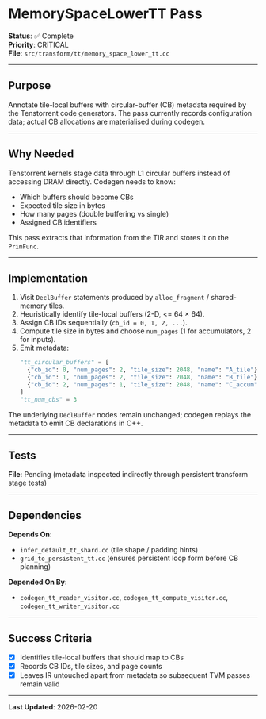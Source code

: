 # MemorySpaceLowerTT Pass

**Status**: ✅ Complete  
**Priority**: CRITICAL  
**File**: `src/transform/tt/memory_space_lower_tt.cc`

---

## Purpose

Annotate tile-local buffers with circular-buffer (CB) metadata required by the Tenstorrent code generators. The pass currently records configuration data; actual CB allocations are materialised during codegen.

---

## Why Needed

Tenstorrent kernels stage data through L1 circular buffers instead of accessing DRAM directly. Codegen needs to know:
- Which buffers should become CBs
- Expected tile size in bytes
- How many pages (double buffering vs single)
- Assigned CB identifiers

This pass extracts that information from the TIR and stores it on the `PrimFunc`.

---

## Implementation

1. Visit `DeclBuffer` statements produced by `alloc_fragment` / shared-memory tiles.
2. Heuristically identify tile-local buffers (2-D, <= 64 × 64).
3. Assign CB IDs sequentially (`cb_id = 0, 1, 2, ...`).
4. Compute tile size in bytes and choose `num_pages` (1 for accumulators, 2 for inputs).
5. Emit metadata:
   ```python
   "tt_circular_buffers" = [
     {"cb_id": 0, "num_pages": 2, "tile_size": 2048, "name": "A_tile"},
     {"cb_id": 1, "num_pages": 2, "tile_size": 2048, "name": "B_tile"},
     {"cb_id": 2, "num_pages": 1, "tile_size": 2048, "name": "C_accum"},
   ]
   "tt_num_cbs" = 3
   ```

The underlying `DeclBuffer` nodes remain unchanged; codegen replays the metadata to emit CB declarations in C++.

---

## Tests

**File**: Pending (metadata inspected indirectly through persistent transform stage tests)

---

## Dependencies

**Depends On**:
- `infer_default_tt_shard.cc` (tile shape / padding hints)
- `grid_to_persistent_tt.cc` (ensures persistent loop form before CB planning)

**Depended On By**:
- `codegen_tt_reader_visitor.cc`, `codegen_tt_compute_visitor.cc`, `codegen_tt_writer_visitor.cc`

---

## Success Criteria

- [x] Identifies tile-local buffers that should map to CBs
- [x] Records CB IDs, tile sizes, and page counts
- [x] Leaves IR untouched apart from metadata so subsequent TVM passes remain valid

---

**Last Updated**: 2026-02-20
